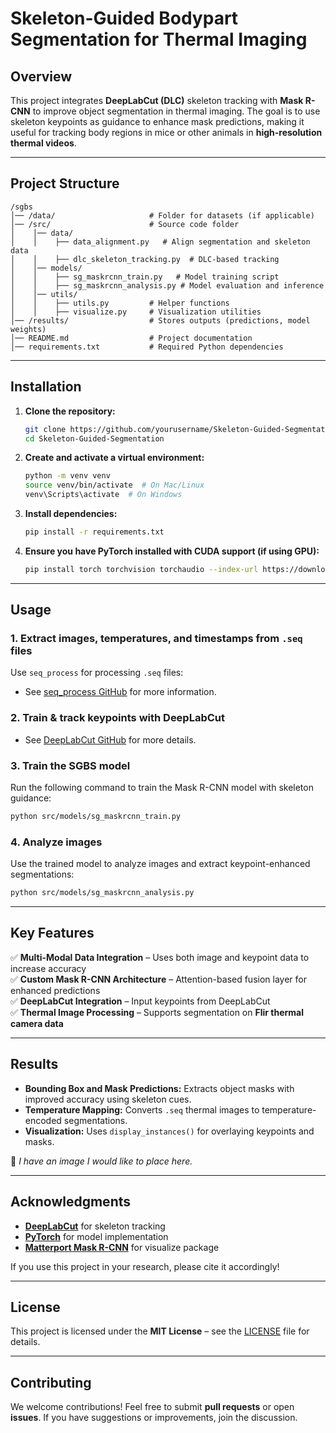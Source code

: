 # **Skeleton-Guided Bodypart Segmentation for Thermal Imaging**

## **Overview**
This project integrates **DeepLabCut (DLC)** skeleton tracking with **Mask R-CNN** to improve object segmentation in thermal imaging. The goal is to use skeleton keypoints as guidance to enhance mask predictions, making it useful for tracking body regions in mice or other animals in **high-resolution thermal videos**.

---

## **Project Structure**
```
/sgbs
│── /data/                     # Folder for datasets (if applicable)
│── /src/                      # Source code folder
│    │── data/                 
│    │    ├── data_alignment.py   # Align segmentation and skeleton data
│    │    ├── dlc_skeleton_tracking.py  # DLC-based tracking
│    │── models/               
│    │    ├── sg_maskrcnn_train.py   # Model training script
│    │    ├── sg_maskrcnn_analysis.py # Model evaluation and inference
│    │── utils/                
│    │    ├── utils.py         # Helper functions
│    │    ├── visualize.py     # Visualization utilities
│── /results/                  # Stores outputs (predictions, model weights)
│── README.md                  # Project documentation
│── requirements.txt           # Required Python dependencies
```

---

## **Installation**
1. **Clone the repository:**
   ```bash
   git clone https://github.com/yourusername/Skeleton-Guided-Segmentation.git
   cd Skeleton-Guided-Segmentation

2. **Create and activate a virtual environment:**
   ```bash
   python -m venv venv
   source venv/bin/activate  # On Mac/Linux
   venv\Scripts\activate  # On Windows
   ```

3. **Install dependencies:**
   ```bash
   pip install -r requirements.txt
   ```

4. **Ensure you have PyTorch installed with CUDA support (if using GPU):**
   ```bash
   pip install torch torchvision torchaudio --index-url https://download.pytorch.org/whl/cu118
   ```

---

## **Usage**
### **1. Extract images, temperatures, and timestamps from `.seq` files**
Use `seq_process` for processing `.seq` files:
- See [seq_process GitHub](https://github.com/j-landen/seq_process) for more information.

### **2. Train & track keypoints with DeepLabCut**
- See [DeepLabCut GitHub](https://github.com/DeepLabCut/DeepLabCut) for more details.

### **3. Train the SGBS model**
Run the following command to train the Mask R-CNN model with skeleton guidance:
   ```bash
   python src/models/sg_maskrcnn_train.py
   ```

### **4. Analyze images**
Use the trained model to analyze images and extract keypoint-enhanced segmentations:
   ```bash
   python src/models/sg_maskrcnn_analysis.py
   ```

---

## **Key Features**
✅ **Multi-Modal Data Integration** – Uses both image and keypoint data to increase accuracy  
✅ **Custom Mask R-CNN Architecture** – Attention-based fusion layer for enhanced predictions  
✅ **DeepLabCut Integration** – Input keypoints from DeepLabCut  
✅ **Thermal Image Processing** – Supports segmentation on **Flir thermal camera data**  

---

## **Results**
- **Bounding Box and Mask Predictions:** Extracts object masks with improved accuracy using skeleton cues.  
- **Temperature Mapping:** Converts `.seq` thermal images to temperature-encoded segmentations.  
- **Visualization:** Uses `display_instances()` for overlaying keypoints and masks.  

📌 _I have an image I would like to place here._  

---

## **Acknowledgments**
- **[DeepLabCut](https://deeplabcut.github.io/DeepLabCut/)** for skeleton tracking  
- **[PyTorch](https://pytorch.org/)** for model implementation  
- **[Matterport Mask R-CNN](https://github.com/matterport/Mask_RCNN)** for visualize package

If you use this project in your research, please cite it accordingly!  

---

## **License**
This project is licensed under the **MIT License** – see the [LICENSE](LICENSE) file for details.

---

## **Contributing**
We welcome contributions! Feel free to submit **pull requests** or open **issues**. If you have suggestions or improvements, join the discussion.
